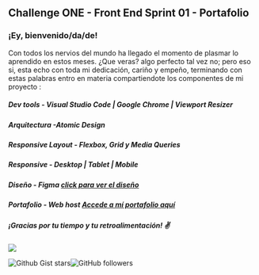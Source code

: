 ## Challenge ONE - Front End Sprint 01 - Portafolio

### ¡Ey, bienvenido/da/de! 

Con todos los nervios del mundo ha llegado el momento de plasmar lo aprendido en estos meses. ¿Que veras? algo perfecto tal vez no; pero eso si, esta echo con toda mi dedicación, cariño y empeño, terminando con estas palabras entro en materia compartiendote los componentes de mi proyecto :

#####  Dev tools - *Visual Studio Code | Google Chrome | Viewport Resizer*
#####  Arquitectura -*Atomic Design*
#####  Responsive Layout - *Flexbox, Grid y Media Queries*
#####  Responsive - *Desktop | Tablet | Mobile*
#####  Diseño - *Figma* [click para ver el diseño](https://www.figma.com/file/hqzFwF9ptLoRGPCo7wRIzD/Portafolio-Dev-Gonzalo-Aquino?type=design&node-id=0%3A1&t=Az05s96xTFD9gW4n-1 "Portafolio Gonzalo Aquino")
#####  Portafolio - *Web host*  [Accede a mí portafolio aquí](https://desarrollowebgonzaloaqui.000webhostapp.com/ "Accede a mí portafolio aquí")

#####  ¡Gracias por tu tiempo y tu retroalimentación! ✌

![](https://i.kym-cdn.com/photos/images/original/001/067/706/d8e.gif)

![Github Gist stars](https://img.shields.io/github/gist/stars/GonzaloAqui?style=social)![GitHub followers](https://img.shields.io/github/followers/GonzaloAqui?style=social)
